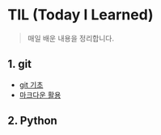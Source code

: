 # TIL (Today I Learned)

> 매일 배운 내용을 정리합니다.

## 1. git

* [git 기초](./git.md)
* [마크다운 활용](./markdown.md)



## 2. Python

